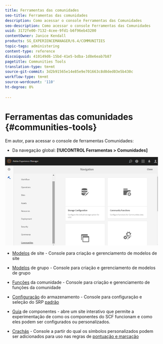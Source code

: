 ```yaml
---
title: Ferramentas das comunidades
seo-title: Ferramentas das comunidades
description: Como acessar o console Ferramentas das Comunidades
seo-description: Como acessar o console Ferramentas das Comunidades
uuid: 3172fe00-7132-4cee-9fd1-b6f96eb43200
contentOwner: Janice Kendall
products: SG_EXPERIENCEMANAGER/6.4/COMMUNITIES
topic-tags: administering
content-type: reference
discoiquuid: 410149d6-15bd-41e5-bdba-1d8e6eab7b87
pagetitle: Communities Tools
translation-type: tm+mt
source-git-commit: 3d2b91565e14e85e9e701663c8d0ded03e5b430c
workflow-type: tm+mt
source-wordcount: '110'
ht-degree: 0%

---
```



# Ferramentas das comunidades {#communities-tools}

Em autor, para acessar o console de ferramentas Comunidades:

* Da navegação global: **[!UICONTROL Ferramentas > Comunidades]**

![chlimage_1-129](assets/chlimage_1-129.png)

* [Modelos](sites.md)  de site - Console para criação e gerenciamento de modelos de site
* [Modelos](tools-groups.md) de grupo - Console para criação e gerenciamento de modelos de grupo
* [Funções](functions.md) da comunidade - Console para criação e gerenciamento de funções da comunidade
* [Configuração](srp-config.md)  do armazenamento - Console para configuração e seleção do SRP  [padrão](working-with-srp.md)

* [Guia](components-guide.md)  de componentes - abre um site interativo que permite a experimentação de como os componentes do SCF funcionam e como eles podem ser configurados ou personalizados.
* [Crachás](badges.md)  - Console a partir do qual os símbolos personalizados podem ser adicionados para uso nas regras de  [pontuação e marcação](implementing-scoring.md)

